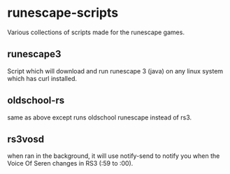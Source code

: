 # runescape-scripts
Various collections of scripts made for the runescape games.

## runescape3
Script which will download and run runescape 3 (java) on any linux system which has curl installed.

## oldschool-rs
same as above except runs oldschool runescape instead of rs3.

## rs3vosd
when ran in the background, it will use notify-send to notify you when the Voice Of Seren changes in RS3 (:59 to :00).
